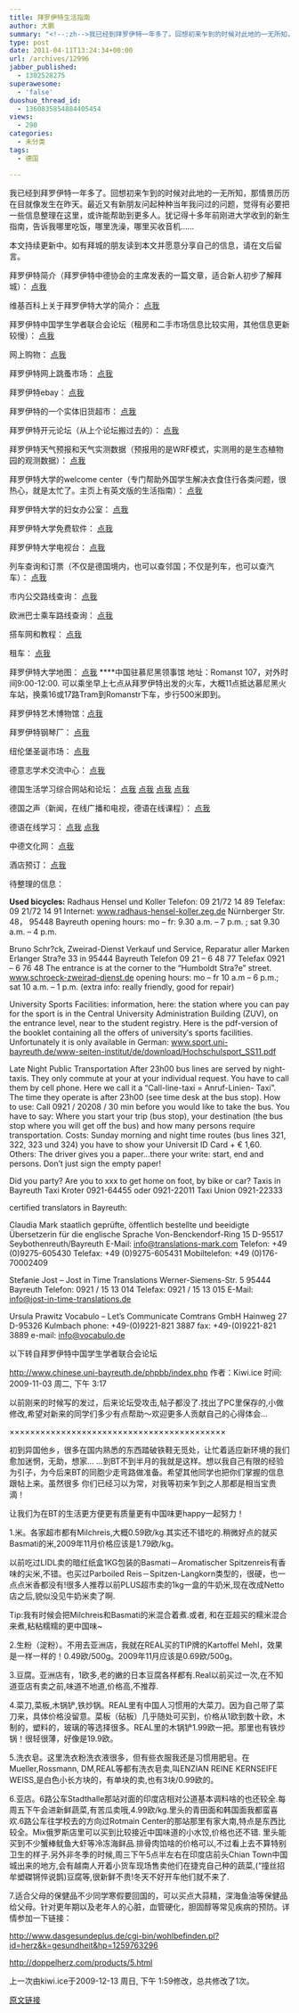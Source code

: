 ```yaml
---
title: 拜罗伊特生活指南
author: 大鹏
summary: "<!--:zh-->我已经到拜罗伊特一年多了。回想初来乍到的时候对此地的一无所知，那情景历历在目就像发生在昨天。最近又有新朋友问起种种当年我问过的问题，觉得有必要把一些信息整理在这里，或许能帮助到更多人。犹记得十多年前刚进大学收到的新生指南，告诉我哪里吃饭，哪里洗澡，哪里买收音机……"
type: post
date: 2011-04-11T13:24:34+00:00
url: /archives/12996
jabber_published:
  - 1302528275
superawesome:
  - 'false'
duoshuo_thread_id:
  - 1360835854884405454
views:
  - 290
categories:
  - 未分类
tags:
  - 德国

---
```

<!--:zh-->我已经到拜罗伊特一年多了。回想初来乍到的时候对此地的一无所知，那情景历历在目就像发生在昨天。最近又有新朋友问起种种当年我问过的问题，觉得有必要把一些信息整理在这里，或许能帮助到更多人。犹记得十多年前刚进大学收到的新生指南，告诉我哪里吃饭，哪里洗澡，哪里买收音机……

本文持续更新中。如有拜城的朋友读到本文并愿意分享自己的信息，请在文后留言。

拜罗伊特简介（拜罗伊特中德协会的主席发表的一篇文章，适合新人初步了解拜城）： [点我][1]

维基百科上关于拜罗伊特大学的简介： [点我][2]

拜罗伊特中国学生学者联合会论坛（租房和二手市场信息比较实用，其他信息更新较慢）： [点我][3]

网上购物： [点我][4]

拜罗伊特网上跳蚤市场： [点我][5]

拜罗伊特ebay： [点我][6]

拜罗伊特的一个实体旧货超市： [点我][7]

拜罗伊特开元论坛（从上个论坛搬过去的）： [点我][8]

拜罗伊特天气预报和天气实测数据（预报用的是WRF模式，实测用的是生态植物园的观测数据）： [点我][9]

拜罗伊特大学的welcome center（专门帮助外国学生解决衣食住行各类问题，很热心，就是太忙了。主页上有英文版的生活指南）： [点我][10]

拜罗伊特大学的妇女办公室： [点我][11]

拜罗伊特大学免费软件： [点我][12]

拜罗伊特大学电视台： [点我][13]

列车查询和订票（不仅是德国境内，也可以查邻国；不仅是列车，也可以查汽车）： [点我][14]

市内公交路线查询： [点我][15]

欧洲巴士乘车路线查询： [点我][16]

搭车网和教程： [点我][17]

租车： [点我][18]

拜罗伊特大学地图： [点我][19] \****中国驻慕尼黑领事馆 地址：Romanst 107，对外时间9:00-12:00. 可以乘坐早上七点从拜罗伊特出发的火车，大概11点抵达慕尼黑火车站，换乘16或17路Tram到Romanstr下车，步行500米即到。

拜罗伊特艺术博物馆：[点我][20]

拜罗伊特钢琴厂： [点我][21]

纽伦堡圣诞市场： [点我][22]

德意志学术交流中心： [点我][23]

德国生活学习综合网站和论坛： [点我][24] [点我][25] [点我][26] [点我][27]

德国之声（新闻，在线广播和电视，德语在线课程）： [点我][28]

德语在线学习： [点我][29] [点我][30]

中德文化网： [点我][31]

酒店预订： [点我][32]

待整理的信息：

**Used bicycles:** Radhaus Hensel und Koller Telefon: 09 21/72 14 89 Telefax: 09 21/72 14 91 Internet: www.radhaus-hensel-koller.zeg.de Nürnberger Str. 48， 95448 Bayreuth opening hours: mo &#8211; fr: 9.30 a.m. &#8211; 7 p.m. ; sat 9.30 a.m. &#8211; 4 p.m.

Bruno Schr?ck, Zweirad-Dienst Verkauf und Service, Reparatur aller Marken Erlanger Stra?e 33 in 95444 Bayreuth Telefon 09 21 &#8211; 6 48 77 Telefax 0921 &#8211; 6 76 48 The entrance is at the corner to the &#8220;Humboldt Stra?e&#8221; street. www.schroeck-zweirad-dienst.de opening hours: mo &#8211; fr 10 a.m &#8211; 6 p.m.; sat 10 a.m. &#8211; 1 p.m. (extra info: really friendly, good for repair)

University Sports Facilities: information, here: the station where you can pay for the sport is in the Central University Administration Building (ZUV), on the entrance level, near to the student registry. Here is the pdf-version of the booklet containing all the offers of university′s sports facilities. Unfortunately it is only available in German: www.sport.uni-bayreuth.de/www-seiten-institut/de/download/Hochschulsport_SS11.pdf

Late Night Public Transportation After 23h00 bus lines are served by night-taxis. They only commute at your at your individual request. You have to call them by cell phone. Here we call it a &#8220;Call-line-taxi = Anruf-Linien- Taxi&#8221;. The time they operate is after 23h00 (see time desk at the bus stop). How to use: Call 0921 / 20208 / 30 min before you would like to take the bus. You have to say: Where you start your trip (bus stop), your destination (the bus stop where you will get off the bus) and how many persons require transportation. Costs: Sunday morning and night time routes (bus lines 321, 322, 323 und 324) you have to show your Universit ID Card + € 1,60. Others: The driver gives you a paper&#8230;there your write: start, end and persons. Don&#8217;t just sign the empty paper!

Did you party? Are you to xxx to get home on foot, by bike or car? Taxis in Bayreuth Taxi Kroter 0921-64455 oder 0921-22011 Taxi Union 0921-22333

certified translators in Bayreuth:

Claudia Mark staatlich geprüfte, öffentlich bestellte und beeidigte Übersetzerin für die englische Sprache Von-Benckendorf-Ring 15 D-95517 Seybothenreuth/Bayreuth E-Mail: info@translations-mark.com Telefon: +49 (0)9275-605430 Telefax: +49 (0)9275-605431 Mobiltelefon: +49 (0)176-70002409

Stefanie Jost &#8211; Jost in Time Translations Werner-Siemens-Str. 5 95444 Bayreuth Telefon: 0921 / 15 13 014 Telefax: 0921 / 15 13 015 E-Mail: info@jost-in-time-translations.de

Ursula Prawitz Vocabulo – Let’s Communicate Comtrans GmbH Hainweg 27 D-95326 Kulmbach phone: +49-(0)9221-821 3887 fax: +49-(0)9221-821 3889 e-mail: info@vocabulo.de

以下转自拜罗伊特中国学生学者联合会论坛

http://www.chinese.uni-bayreuth.de/phpbb/index.php 作者：Kiwi.ice 时间: 2009-11-03 周二, 下午 3:17

以前刚来的时候写的发过，后来论坛受攻击,帖子都没了.找出了PC里保存的,小做修改,希望对新来的同学们多少有点帮助～欢迎更多人贡献自己的心得体会…

××××××××××××××××××××××××××××××××××××××××××

初到异国他乡，很多在国内熟悉的东西踏破铁鞋无觅处，让忙着适应新环境的我们愈加迷惘，无助，想家… …到BT不到半月的我就是这样。想以我自己有限的经验为引子，为今后来BT的同胞少走弯路做准备。希望其他同学也把你们掌握的信息跟帖上来。虽然很多 你们已经习以为常，对我等初来乍到之人那都是相当宝贵滴！

让我们为在BT的生活更方便更有质量更有中国味更happy一起努力！

1&#46;米。各家超市都有Milchreis,大概0.59欧/kg.其实还不错吃的.稍微好点的就买Basmati的米,2009年11月价格应该是1.79欧/kg。

以前吃过LIDL卖的暗红纸盒1KG包装的Basmati－Aromatischer Spitzenreis有香味的尖米,不错。也买过Parboiled Reis－Spitzen-Langkorn类型的，很硬，也一点点米香都没有!很多人推荐以前PLUS超市卖的1kg一盒的牛奶米,现在改成Netto 店之后,貌似没见牛奶米卖了啊.

Tip:我有时候会把Milchreis和Basmati的米混合着煮.或者, 和在亚超买的糯米混合来煮,粘粘糯糯的更中国味~

2&#46;生粉（淀粉）。不用去亚洲店，我就在REAL买的TIP牌的Kartoffel Mehl，效果是一样一样的！0.49欧/500g。2009年11月应该是0.69欧/500g。

3&#46;豆腐。亚洲店有，1欧多,老的嫩的日本豆腐各样都有.Real以前买过一次,在不知道亚店有卖之前,味道不地道,价格高,不推荐.

4&#46;菜刀,菜板,木锅铲,铁炒锅。REAL里有中国人习惯用的大菜刀。因为自己带了菜刀来，具体价格没留意。菜板（砧板）几乎随处可买到，价格从1欧到数十欧，木制的，塑料的，玻璃的等选择很多。REAL里的木锅铲1.99欧一把。那里也有铁炒锅！很轻很薄，好像是19.9欧。

5&#46;洗衣皂。这里洗衣粉洗衣液很多，但有些衣服我还是习惯用肥皂。在Mueller,Rossmann, DM,REAL等都有洗衣皂卖,叫ENZIAN REINE KERNSEIFE WEISS,是白色小长方块的，有单块的卖,也有3块/0.99欧的。

6&#46;亚店。6路公车Stadthalle那站对面的印度店相对公道基本调料啥的也还较全.每周五下午会进新鲜蔬菜,有苦瓜卖哦,4.99欧/kg.里头的青田面和韩国面我都蛮喜欢.6路公车往学校去的方向过Rotmain Center的那站那里有家大南,特点是东西比较全。Mix俄罗斯店里可以买到比较接近中国味道的小水饺,价格也还不错. 里头能买到不少蟹棒鱿鱼大虾等冷冻海鲜品.排骨肉馅啥的价格可以,不过看上去不算特别卫生的样子.另外非冬季的时候,周三下午5点半左右在印度店前头Chian Town中国城出来的地方,会有越南人开着小货车现场售卖他们在捷克自己种的蔬菜,(“撞丝招牟塑磔锵悴说鹊)豆腐等,很新鲜不贵!冬天不好开车他们就不来了.

7&#46;适合父母的保健品不少同学寒假要回国的，可以买点大蒜精，深海鱼油等保健品给父母。针对更年期以及老年人的心脏，血管硬化，胆固醇等常见疾病的预防。详情参加一下链接：

http://www.dasgesundeplus.de/cgi-bin/wohlbefinden.pl?id=herz&k=gesundheit&hp=1259763296

http://doppelherz.com/products/5.html

上一次由kiwi.ice于2009-12-13 周日, 下午 1:59修改，总共修改了1次。

<!--:-->

 [1]: http://blog.sina.com.cn/s/blog_6ec4b0960100p283.html
 [2]: http://de.wikipedia.org/wiki/Universit%C3%A4t_Bayreuth
 [3]: http://www.chinese.uni-bayreuth.de/phpbb/index.php
 [4]: http://www.otto.de/
 [5]: http://www.uni-markt-bayreuth.net/floh/floh_angebot.php
 [6]: http://kleinanzeigen.ebay.de/anzeigen/
 [7]: http://www.soziale-dienste-gmbh.de/bayreuth/modul.html?wid=i&query=willkommen.html
 [8]: http://forum.kaiyuan.de/forum.php?mod=forumdisplay&fid=303
 [9]: http://www.meteosphaere.de/de/forecast/city/7763/weather.html
 [10]: http://www.welcome-centre.uni-bayreuth.de/en/index.html
 [11]: http://www.frauenbeauftragte.uni-bayreuth.de/de/index.html
 [12]: http://www.rz.uni-bayreuth.de/de/Dienste_IT-Verantwortliche/Softwarebeschaffung/Freie_Software/MSDNAA/index.html
 [13]: http://www.campus-tv.com/
 [14]: http://www.bahn.de/i/view/GBR/en/index.shtml
 [15]: http://www.bvb-bayreuth.de/
 [16]: http://www.touring.de/
 [17]: http://www.go2eu.com/bbs/viewthread.php?tid=25607&forum=12
 [18]: http://www.sixt.de/
 [19]: http://pengzhaoblog.files.wordpress.com/2011/04/campusbayreuth.gif
 [20]: http://www.kunstmuseum-bayreuth.de/
 [21]: http://www.steingraeber.de/
 [22]: http://www.christkindlesmarkt.de/english/index.php?navi=1&rid=2
 [23]: http://daad.org.cn/zh
 [24]: http://www.howtogermany.com/
 [25]: http://www.cn-de.de/
 [26]: http://www.abcdv.net/
 [27]: http://www.dolc.de/forum.php
 [28]: http://www.dw-world.de/
 [29]: http://www.deyudeyu.com/
 [30]: http://www.dedecn.com/
 [31]: http://www.de-cn.net/zhindex.htm
 [32]: http://www.venere.com

[原文链接](http://dapengde.com/archives/12996)

